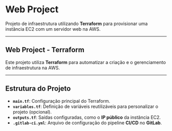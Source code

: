# **Web Project**

Projeto de infraestrutura utilizando **Terraform** para provisionar uma instância EC2 com um servidor web na AWS.

---

## **Web Project - Terraform**

Este projeto utiliza **Terraform** para automatizar a criação e o gerenciamento de infraestrutura na AWS.

---

## **Estrutura do Projeto**

- **`main.tf`**: Configuração principal do Terraform.
- **`variables.tf`**: Definição de variáveis reutilizáveis para personalizar o projeto (opcional).
- **`outputs.tf`**: Saídas configuradas, como o **IP público** da instância EC2.
- **`.gitlab-ci.yml`**: Arquivo de configuração do pipeline **CI/CD** no **GitLab**.
